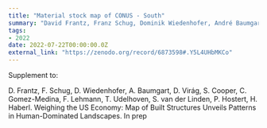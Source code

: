 ```yaml
---
title: "Material stock map of CONUS - South"
summary: "David Frantz, Franz Schug, Dominik Wiedenhofer, André Baumgart, Doris Virág, Sam Cooper, Camila Gomez-Medina, Fabian Lehmann, Thomas Udelhoven, Sebastian van der Linden, Patrick Hostert, Helmut Haberl @ Zenodo"
tags:
- 2022
date: 2022-07-22T00:00:00.0Z
external_link: "https://zenodo.org/record/6873598#.Y5L4UHbMKCo"
---
```


Supplement to:

D. Frantz, F. Schug, D. Wiedenhofer, A. Baumgart, D. Virág, S. Cooper, C. Gomez-Medina, F. Lehmann, T. Udelhoven, S. van der Linden, P. Hostert, H. Haberl. Weighing the US Economy: Map of Built Structures Unveils Patterns in Human-Dominated Landscapes. In prep
